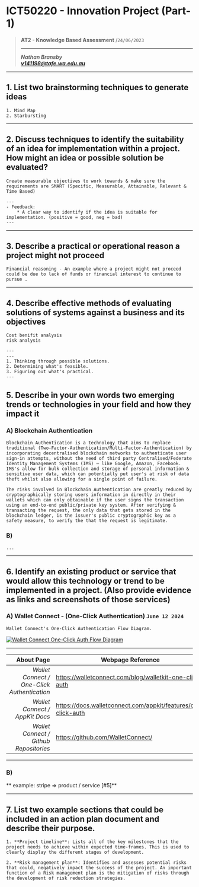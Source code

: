 # ICT50220 - Innovation Project (Part-1)

> **AT2 - Knowledge Based Assessment** /`24/06/2023`
>
> ---
> ***Nathan Bransby***\
> [***v141198@tafe.wa.edu.au***](mailto:v141198@tafe.wa.edu.au)

---

## 1. List two brainstorming techniques to generate ideas
  
    1. Mind Map
    2. Starbursting

---

## 2. Discuss techniques to identify the suitability of an idea for implementation within a project. How might an idea or possible solution be evaluated?

    Create measurable objectives to work towards & make sure the requirements are SMART (Specific, Measurable, Attainable, Relevant & Time Based)
    
    ---
    - Feedback:
        * A clear way to identify if the idea is suitable for implementation. (positive = good, neg = bad)
    ---

---

## 3. Describe a practical or operational reason a project might not proceed

    Financial reasoning - An example where a project might not proceed could be due to lack of funds or financial interest to continue to pursue .

---

## 4. Describe effective methods of evaluating solutions of systems against a business and its objectives

    Cost benifit analysis
    risk analysis

    ---
    ---
    1. Thinking through possible solutions.
    2. Determining what's feasible.
    3. Figuring out what's practical. 
    ---

## 5. Describe in your own words two emerging trends or technologies in your field and how they impact it

### A) **Blockchain Authentication**

    Blockchain Authentication is a technology that aims to replace traditional (Two-Factor-Authentication/Multi-Factor-Authentication) by incorporating decentralised blockchain networks to authenticate user sign-in attempts, without the need of third party Centralised/Federate Identity Management Systems (IMS) – like Google, Amazon, Facebook. IMS's allow for bulk collection and storage of personal information & sensitive user data, which can potentially put user's at risk of data theft whilst also allowing for a single point of failure.

    The risks involved in Blockchain Authentication are greatly reduced by cryptographically storing users information in directly in their wallets which can only obtainable if the user signs the transaction using an end-to-end public/private key system. After verifying & transacting the request, the only data that gets stored in the blockchain ledger, is the issuer's public cryptographic key as a safety measure, to verify the that the request is legitimate.

### B)

    ...

---

## 6. Identify an existing product or service that would allow this technology or trend to be implemented in a project. (Also provide evidence as links and screenshots of those services)

### A) Wallet Connect - (One-Click Authentication) `June 12 2024`

    Wallet Connect's One-Click Authentication Flow Diagram.

[![Wallet Connect One-Click Auth Flow Diagram]()](https://walletconnect.com/blog/walletkit-one-click-auth)

---
| About Page | Webpage Reference |
|----------:|-----------|
| *Wallet Connect / One-Click Authentication* | https://walletconnect.com/blog/walletkit-one-click-auth |
| *Wallet Connect / AppKit Docs* | https://docs.walletconnect.com/appkit/features/one-click-auth |
| *Wallet Connect / Github Repositories* | https://github.com/WalletConnect/ |

---

### B)


** example: stripe => product / service [#5]**

---

## 7. List two example sections that could be included in an action plan document and describe their purpose.
    1. **Project timeline**: Lists all of the key milestones that the project needs to achieve within expected time-frames. This is used to clearly display the different stages of development.

    2. **Risk management plan**: Identifies and assesses potential risks that could, negatively impact the success of the project. An important function of a Risk management plan is the mitigation of risks through the development of risk reduction strategies.


